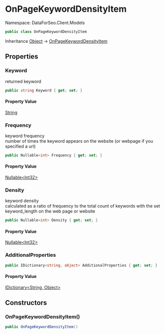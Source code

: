 # OnPageKeywordDensityItem

Namespace: DataForSeo.Client.Models

```csharp
public class OnPageKeywordDensityItem
```

Inheritance [Object](https://docs.microsoft.com/en-us/dotnet/api/system.object) → [OnPageKeywordDensityItem](./dataforseo.client.models.onpagekeyworddensityitem.md)

## Properties

### **Keyword**

returned keyword

```csharp
public string Keyword { get; set; }
```

#### Property Value

[String](https://docs.microsoft.com/en-us/dotnet/api/system.string)<br>

### **Frequency**

keyword frequency
 <br>number of times the keyword appears on the website (or webpage if you specified a url)

```csharp
public Nullable<int> Frequency { get; set; }
```

#### Property Value

[Nullable&lt;Int32&gt;](https://docs.microsoft.com/en-us/dotnet/api/system.nullable-1)<br>

### **Density**

keyword density
 <br>calculated as a ratio of frequency to the total count of keywords with the set keyword_length on the web page or website

```csharp
public Nullable<int> Density { get; set; }
```

#### Property Value

[Nullable&lt;Int32&gt;](https://docs.microsoft.com/en-us/dotnet/api/system.nullable-1)<br>

### **AdditionalProperties**

```csharp
public IDictionary<string, object> AdditionalProperties { get; set; }
```

#### Property Value

[IDictionary&lt;String, Object&gt;](https://docs.microsoft.com/en-us/dotnet/api/system.collections.generic.idictionary-2)<br>

## Constructors

### **OnPageKeywordDensityItem()**

```csharp
public OnPageKeywordDensityItem()
```
